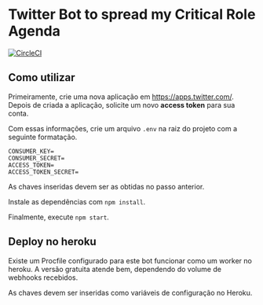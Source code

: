 # Twitter Bot to spread my Critical Role Agenda

[![CircleCI](https://circleci.com/gh/jcserracampos/100diasdecodigo_bot/tree/master.svg?style=svg)](https://circleci.com/gh/jcserracampos/100diasdecodigo_bot/tree/master)

## Como utilizar
Primeiramente, crie uma nova aplicação em https://apps.twitter.com/.
Depois de criada a aplicação, solicite um novo __access token__ para sua conta.

Com essas informações, crie um arquivo `.env` na raiz do projeto com a seguinte formatação.

    CONSUMER_KEY=
    CONSUMER_SECRET=
    ACCESS_TOKEN=
    ACCESS_TOKEN_SECRET=

As chaves inseridas devem ser as obtidas no passo anterior.

Instale as dependências com `npm install`.

Finalmente, execute `npm start`.

## Deploy no heroku
Existe um Procfile configurado para este bot funcionar como um worker no heroku.
A versão gratuita atende bem, dependendo do volume de webhooks recebidos.

As chaves devem ser inseridas como variáveis de configuração no Heroku.
